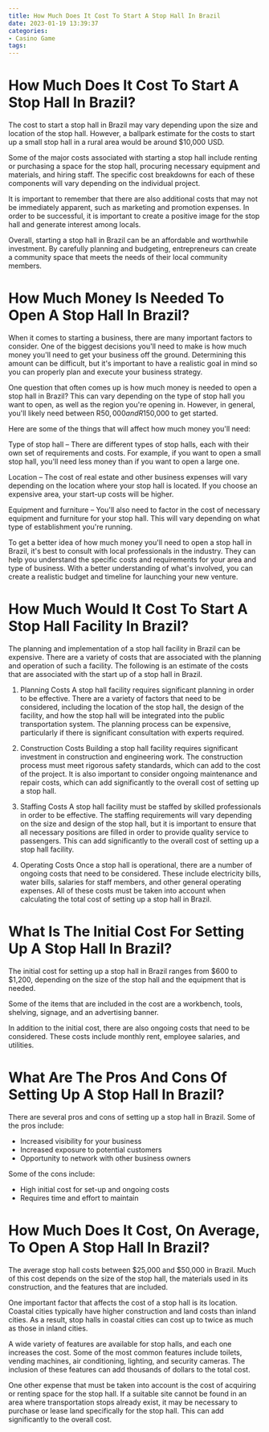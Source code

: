 ```yaml
---
title: How Much Does It Cost To Start A Stop Hall In Brazil
date: 2023-01-19 13:39:37
categories:
- Casino Game
tags:
---
```



#  How Much Does It Cost To Start A Stop Hall In Brazil?

The cost to start a stop hall in Brazil may vary depending upon the size and location of the stop hall. However, a ballpark estimate for the costs to start up a small stop hall in a rural area would be around $10,000 USD.

Some of the major costs associated with starting a stop hall include renting or purchasing a space for the stop hall, procuring necessary equipment and materials, and hiring staff. The specific cost breakdowns for each of these components will vary depending on the individual project.

It is important to remember that there are also additional costs that may not be immediately apparent, such as marketing and promotion expenses. In order to be successful, it is important to create a positive image for the stop hall and generate interest among locals.

Overall, starting a stop hall in Brazil can be an affordable and worthwhile investment. By carefully planning and budgeting, entrepreneurs can create a community space that meets the needs of their local community members.

#  How Much Money Is Needed To Open A Stop Hall In Brazil?

When it comes to starting a business, there are many important factors to consider. One of the biggest decisions you'll need to make is how much money you'll need to get your business off the ground. Determining this amount can be difficult, but it's important to have a realistic goal in mind so you can properly plan and execute your business strategy.

One question that often comes up is how much money is needed to open a stop hall in Brazil? This can vary depending on the type of stop hall you want to open, as well as the region you're opening in. However, in general, you'll likely need between R$50,000 and R$150,000 to get started.

Here are some of the things that will affect how much money you'll need:

Type of stop hall – There are different types of stop halls, each with their own set of requirements and costs. For example, if you want to open a small stop hall, you'll need less money than if you want to open a large one.

Location – The cost of real estate and other business expenses will vary depending on the location where your stop hall is located. If you choose an expensive area, your start-up costs will be higher.

Equipment and furniture – You'll also need to factor in the cost of necessary equipment and furniture for your stop hall. This will vary depending on what type of establishment you're running.

To get a better idea of how much money you'll need to open a stop hall in Brazil, it's best to consult with local professionals in the industry. They can help you understand the specific costs and requirements for your area and type of business. With a better understanding of what's involved, you can create a realistic budget and timeline for launching your new venture.

#  How Much Would It Cost To Start A Stop Hall Facility In Brazil?

The planning and implementation of a stop hall facility in Brazil can be expensive. There are a variety of costs that are associated with the planning and operation of such a facility. The following is an estimate of the costs that are associated with the start up of a stop hall in Brazil.

1. Planning Costs 
A stop hall facility requires significant planning in order to be effective. There are a variety of factors that need to be considered, including the location of the stop hall, the design of the facility, and how the stop hall will be integrated into the public transportation system. The planning process can be expensive, particularly if there is significant consultation with experts required.

2. Construction Costs 
Building a stop hall facility requires significant investment in construction and engineering work. The construction process must meet rigorous safety standards, which can add to the cost of the project. It is also important to consider ongoing maintenance and repair costs, which can add significantly to the overall cost of setting up a stop hall.

3. Staffing Costs 
A stop hall facility must be staffed by skilled professionals in order to be effective. The staffing requirements will vary depending on the size and design of the stop hall, but it is important to ensure that all necessary positions are filled in order to provide quality service to passengers. This can add significantly to the overall cost of setting up a stop hall facility.

4. Operating Costs 
Once a stop hall is operational, there are a number of ongoing costs that need to be considered. These include electricity bills, water bills, salaries for staff members, and other general operating expenses. All of these costs must be taken into account when calculating the total cost of setting up a stop hall in Brazil.

#  What Is The Initial Cost For Setting Up A Stop Hall In Brazil?

The initial cost for setting up a stop hall in Brazil ranges from $600 to $1,200, depending on the size of the stop hall and the equipment that is needed.

Some of the items that are included in the cost are a workbench, tools, shelving, signage, and an advertising banner.

In addition to the initial cost, there are also ongoing costs that need to be considered. These costs include monthly rent, employee salaries, and utilities.

# What Are The Pros And Cons Of Setting Up A Stop Hall In Brazil?

There are several pros and cons of setting up a stop hall in Brazil. Some of the pros include:

- Increased visibility for your business
- Increased exposure to potential customers
- Opportunity to network with other business owners

Some of the cons include:

- High initial cost for set-up and ongoing costs
- Requires time and effort to maintain

#  How Much Does It Cost, On Average, To Open A Stop Hall In Brazil?

The average stop hall costs between $25,000 and $50,000 in Brazil. Much of this cost depends on the size of the stop hall, the materials used in its construction, and the features that are included.

One important factor that affects the cost of a stop hall is its location. Coastal cities typically have higher construction and land costs than inland cities. As a result, stop halls in coastal cities can cost up to twice as much as those in inland cities.

A wide variety of features are available for stop halls, and each one increases the cost. Some of the most common features include toilets, vending machines, air conditioning, lighting, and security cameras. The inclusion of these features can add thousands of dollars to the total cost.

One other expense that must be taken into account is the cost of acquiring or renting space for the stop hall. If a suitable site cannot be found in an area where transportation stops already exist, it may be necessary to purchase or lease land specifically for the stop hall. This can add significantly to the overall cost.